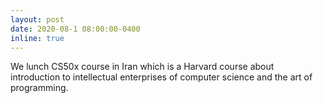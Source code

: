 ```yaml
---
layout: post
date: 2020-08-1 08:00:00-0400
inline: true
---
```


We lunch CS50x course in Iran which is a Harvard course about introduction to intellectual enterprises of computer science and the art of programming. 